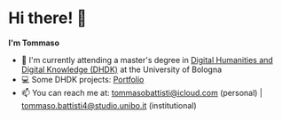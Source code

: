 # Hi there! 👋
**I'm Tommaso**
- 🌱 I'm currently attending a master's degree in [Digital Humanities and Digital Knowledge (DHDK)](https://corsi.unibo.it/2cycle/DigitalHumanitiesKnowledge) at the University of Bologna
- 💻 Some DHDK projects: [Portfolio](https://github.com/tommasobattisti/DHDKPortfolio.git)
- 📫 You can reach me at: tommasobattisti@icloud.com (personal) | tommaso.battisti4@studio.unibo.it (institutional)

<!--[![GitHub stats](https://github-readme-stats.vercel.app/api?username=tommasobattisti&count_private=true&theme=github_dark&show_icons=true)](https://github.com/anuraghazra/github-readme-stats)--!>

